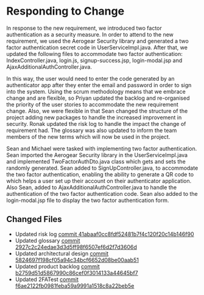 # Responding to Change

In response to the new requirement, we introduced two factor authentication as a security measure. In order to attend to the new requirement, we used the Aerogear Security library and generated a two factor authentication secret code in UserServiceImpl.java. After that, we updated the following files to accommodate two factor authentication: IndexController.java, login.js, signup-success.jsp, login-modal.jsp and AjaxAdditionalAuthController.java. 

In this way, the user would need to enter the code generated by an authenticator app after they enter the email and password in order to sign into the system. Using the scrum methodology means that we embrace change and are flexible, so Priyan updated the backlog and re-organised the priority of the user stories to accommodate the new requirement change. Also, we were flexible in that Sean changed the structure of the project adding new packages to handle the increased improvement in security. Ronak updated the risk log to handle the impact the change of requirement had. The glossary was also updated to inform the team members of the new terms which will now be used in the project.

Sean and Michael were tasked with implementing two factor authentication. Sean imported the Aerogear Security library in the UserServiceImpl.java and implemented TwoFactorAuthDto.java class which gets and sets the randomly generated. Sean added to SignUpController.java, to accommodate the two factor authentication, enabling the ability to generate a QR code to which helps a user set up their account on their authenticator application. Also Sean, added to AjaxAdditionalAuthController.java to handle the authentication of the two factor authentication code. Sean also added to the login-modal.jsp file to display the two factor authentication form. 

## Changed Files

- Updated risk log [commit 41abaaf0cc8fdf52481b7f4c120f20c14b146f90](https://github.com/UOL-CS/co2015-16-17-group-15/commit/41abaaf0cc8fdf52481b7f4c120f20c14b146f90)
- Updated glossary [commit 2927c2c24edae3d3d5ff98f6507ef6d2f7d3606d](https://github.com/UOL-CS/co2015-16-17-group-15/commit/2927c2c24edae3d3d5ff98f6507ef6d2f7d3606d)
- Updated architectural design [commit 5824697f198cf05a94c34bcf6652d08be00aab51](https://github.com/UOL-CS/co2015-16-17-group-15/commit/5824697f198cf05a94c34bcf6652d08be00aab51)
- Updated product backlog [commit b2759d51d5867990c86cef0f3014133a44645bf7](https://github.com/UOL-CS/co2015-16-17-group-15/commit/b2759d51d5867990c86cef0f3014133a44645bf7)
- Updated 2FATest [commit f6ae2122fb0981feba59a9991a1518c8a22beb5e](https://github.com/UOL-CS/co2015-16-17-group-15/commit/f6ae2122fb0981feba59a9991a1518c8a22beb5e)
